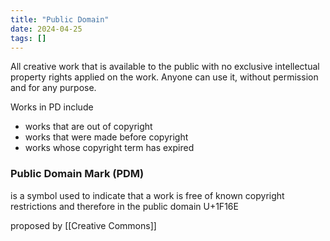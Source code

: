```yaml
---
title: "Public Domain"
date: 2024-04-25
tags: []
---
```

All creative work that is available to the public with no exclusive intellectual property rights applied on the work. Anyone can use it, without permission and for any purpose.

Works in PD include
- works that are out of copyright
- works that were made before copyright
- works whose copyright term has expired 


### Public Domain Mark (PDM) 
is a symbol used to indicate that a work is free of known copyright restrictions and therefore in the public domain
U+1F16E 

proposed by [[Creative Commons]]
